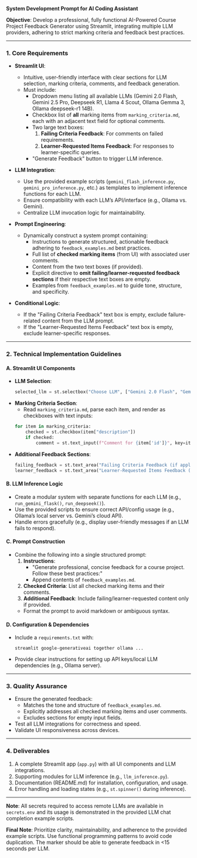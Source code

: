 **System Development Prompt for AI Coding Assistant**  

**Objective**: Develop a professional, fully functional AI-Powered Course Project Feedback Generator using Streamlit, integrating multiple LLM providers, adhering to strict marking criteria and feedback best practices.  

---

### **1. Core Requirements**  
- **Streamlit UI**:  
  - Intuitive, user-friendly interface with clear sections for LLM selection, marking criteria, comments, and feedback generation.  
  - Must include:  
    - Dropdown menu listing all available LLMs (Gemini 2.0 Flash, Gemini 2.5 Pro, Deepseek R1, Llama 4 Scout, Ollama Gemma 3, Ollama deepseek-r1 14B).  
    - Checkbox list of **all** marking items from `marking_criteria.md`, each with an adjacent text field for optional comments.  
    - Two large text boxes:  
      1. **Failing Criteria Feedback**: For comments on failed requirements.  
      2. **Learner-Requested Items Feedback**: For responses to learner-specific queries.  
    - "Generate Feedback" button to trigger LLM inference.  

- **LLM Integration**:  
  - Use the provided example scripts (`gemini_flash_inference.py`, `gemini_pro_inference.py`, etc.) as templates to implement inference functions for each LLM.  
  - Ensure compatibility with each LLM’s API/interface (e.g., Ollama vs. Gemini).  
  - Centralize LLM invocation logic for maintainability.  

- **Prompt Engineering**:  
  - Dynamically construct a system prompt containing:  
    - Instructions to generate structured, actionable feedback adhering to `feedback_examples.md` best practices.  
    - Full list of **checked marking items** (from UI) with associated user comments.  
    - Content from the two text boxes (if provided).  
    - Explicit directive to **omit failing/learner-requested feedback sections** if their respective text boxes are empty.  
    - Examples from `feedback_examples.md` to guide tone, structure, and specificity.  

- **Conditional Logic**:  
  - If the "Failing Criteria Feedback" text box is empty, exclude failure-related content from the LLM prompt.  
  - If the "Learner-Requested Items Feedback" text box is empty, exclude learner-specific responses.  

---

### **2. Technical Implementation Guidelines**  
#### **A. Streamlit UI Components**  
- **LLM Selection**:  
  ```python  
  selected_llm = st.selectbox("Choose LLM", ["Gemini 2.0 Flash", "Gemini 2.5 Pro", ...])  
  ```  
- **Marking Criteria Section**:  
  - Read `marking_criteria.md`, parse each item, and render as checkboxes with text inputs:  
  ```python  
  for item in marking_criteria:  
      checked = st.checkbox(item["description"])  
      if checked:  
          comment = st.text_input(f"Comment for {item['id']}", key=item["id"])  
  ```  
- **Additional Feedback Sections**:  
  ```python  
  failing_feedback = st.text_area("Failing Criteria Feedback (if applicable)")  
  learner_feedback = st.text_area("Learner-Requested Items Feedback (if applicable)")  
  ```  

#### **B. LLM Inference Logic**  
- Create a modular system with separate functions for each LLM (e.g., `run_gemini_flask()`, `run_deepseek()`).  
- Use the provided scripts to ensure correct API/config usage (e.g., Ollama’s local server vs. Gemini’s cloud API).  
- Handle errors gracefully (e.g., display user-friendly messages if an LLM fails to respond).  

#### **C. Prompt Construction**  
- Combine the following into a single structured prompt:  
  1. **Instructions**:  
     - "Generate professional, concise feedback for a course project. Follow these best practices:"  
     - Append contents of `feedback_examples.md`.  
  2. **Checked Criteria**: List all checked marking items and their comments.  
  3. **Additional Feedback**: Include failing/learner-requested content only if provided.  
  - Format the prompt to avoid markdown or ambiguous syntax.  

#### **D. Configuration & Dependencies**  
- Include a `requirements.txt` with:  
  ```  
  streamlit google-generativeai together ollama ...  
  ```  
- Provide clear instructions for setting up API keys/local LLM dependencies (e.g., Ollama server).  

---

### **3. Quality Assurance**  
- Ensure the generated feedback:  
  - Matches the tone and structure of `feedback_examples.md`.  
  - Explicitly addresses all checked marking items and user comments.  
  - Excludes sections for empty input fields.  
- Test all LLM integrations for correctness and speed.  
- Validate UI responsiveness across devices.  

---

### **4. Deliverables**  
1. A complete Streamlit app (`app.py`) with all UI components and LLM integrations.  
2. Supporting modules for LLM inference (e.g., `llm_inference.py`).  
3. Documentation (README.md) for installation, configuration, and usage.  
4. Error handling and loading states (e.g., `st.spinner()` during inference).  

---

**Note**: All secrets required to access remote LLMs are available in `secrets.env` and its usage is demonstrated in the provided LLM chat completion example scripts. 

**Final Note**: Prioritize clarity, maintainability, and adherence to the provided example scripts. Use functional programming patterns to avoid code duplication. The marker should be able to generate feedback in <15 seconds per LLM.